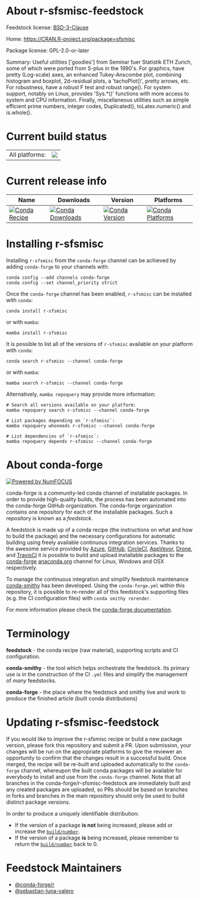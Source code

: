 About r-sfsmisc-feedstock
=========================

Feedstock license: [BSD-3-Clause](https://github.com/conda-forge/r-sfsmisc-feedstock/blob/main/LICENSE.txt)

Home: https://CRAN.R-project.org/package=sfsmisc

Package license: GPL-2.0-or-later

Summary: Useful utilities ['goodies'] from Seminar fuer Statistik ETH Zurich, some of which were ported from S-plus in the 1990's. For graphics, have pretty (Log-scale) axes, an enhanced Tukey-Anscombe plot, combining histogram and boxplot, 2d-residual plots, a 'tachoPlot()', pretty arrows, etc. For robustness, have a robust F test and robust range(). For system support, notably on Linux, provides 'Sys.*()' functions with more access to system and CPU information. Finally, miscellaneous utilities such as simple efficient prime numbers, integer codes, Duplicated(), toLatex.numeric() and is.whole().

Current build status
====================


<table><tr><td>All platforms:</td>
    <td>
      <a href="https://dev.azure.com/conda-forge/feedstock-builds/_build/latest?definitionId=1604&branchName=main">
        <img src="https://dev.azure.com/conda-forge/feedstock-builds/_apis/build/status/r-sfsmisc-feedstock?branchName=main">
      </a>
    </td>
  </tr>
</table>

Current release info
====================

| Name | Downloads | Version | Platforms |
| --- | --- | --- | --- |
| [![Conda Recipe](https://img.shields.io/badge/recipe-r--sfsmisc-green.svg)](https://anaconda.org/conda-forge/r-sfsmisc) | [![Conda Downloads](https://img.shields.io/conda/dn/conda-forge/r-sfsmisc.svg)](https://anaconda.org/conda-forge/r-sfsmisc) | [![Conda Version](https://img.shields.io/conda/vn/conda-forge/r-sfsmisc.svg)](https://anaconda.org/conda-forge/r-sfsmisc) | [![Conda Platforms](https://img.shields.io/conda/pn/conda-forge/r-sfsmisc.svg)](https://anaconda.org/conda-forge/r-sfsmisc) |

Installing r-sfsmisc
====================

Installing `r-sfsmisc` from the `conda-forge` channel can be achieved by adding `conda-forge` to your channels with:

```
conda config --add channels conda-forge
conda config --set channel_priority strict
```

Once the `conda-forge` channel has been enabled, `r-sfsmisc` can be installed with `conda`:

```
conda install r-sfsmisc
```

or with `mamba`:

```
mamba install r-sfsmisc
```

It is possible to list all of the versions of `r-sfsmisc` available on your platform with `conda`:

```
conda search r-sfsmisc --channel conda-forge
```

or with `mamba`:

```
mamba search r-sfsmisc --channel conda-forge
```

Alternatively, `mamba repoquery` may provide more information:

```
# Search all versions available on your platform:
mamba repoquery search r-sfsmisc --channel conda-forge

# List packages depending on `r-sfsmisc`:
mamba repoquery whoneeds r-sfsmisc --channel conda-forge

# List dependencies of `r-sfsmisc`:
mamba repoquery depends r-sfsmisc --channel conda-forge
```


About conda-forge
=================

[![Powered by
NumFOCUS](https://img.shields.io/badge/powered%20by-NumFOCUS-orange.svg?style=flat&colorA=E1523D&colorB=007D8A)](https://numfocus.org)

conda-forge is a community-led conda channel of installable packages.
In order to provide high-quality builds, the process has been automated into the
conda-forge GitHub organization. The conda-forge organization contains one repository
for each of the installable packages. Such a repository is known as a *feedstock*.

A feedstock is made up of a conda recipe (the instructions on what and how to build
the package) and the necessary configurations for automatic building using freely
available continuous integration services. Thanks to the awesome service provided by
[Azure](https://azure.microsoft.com/en-us/services/devops/), [GitHub](https://github.com/),
[CircleCI](https://circleci.com/), [AppVeyor](https://www.appveyor.com/),
[Drone](https://cloud.drone.io/welcome), and [TravisCI](https://travis-ci.com/)
it is possible to build and upload installable packages to the
[conda-forge](https://anaconda.org/conda-forge) [anaconda.org](https://anaconda.org/)
channel for Linux, Windows and OSX respectively.

To manage the continuous integration and simplify feedstock maintenance
[conda-smithy](https://github.com/conda-forge/conda-smithy) has been developed.
Using the ``conda-forge.yml`` within this repository, it is possible to re-render all of
this feedstock's supporting files (e.g. the CI configuration files) with ``conda smithy rerender``.

For more information please check the [conda-forge documentation](https://conda-forge.org/docs/).

Terminology
===========

**feedstock** - the conda recipe (raw material), supporting scripts and CI configuration.

**conda-smithy** - the tool which helps orchestrate the feedstock.
                   Its primary use is in the construction of the CI ``.yml`` files
                   and simplify the management of *many* feedstocks.

**conda-forge** - the place where the feedstock and smithy live and work to
                  produce the finished article (built conda distributions)


Updating r-sfsmisc-feedstock
============================

If you would like to improve the r-sfsmisc recipe or build a new
package version, please fork this repository and submit a PR. Upon submission,
your changes will be run on the appropriate platforms to give the reviewer an
opportunity to confirm that the changes result in a successful build. Once
merged, the recipe will be re-built and uploaded automatically to the
`conda-forge` channel, whereupon the built conda packages will be available for
everybody to install and use from the `conda-forge` channel.
Note that all branches in the conda-forge/r-sfsmisc-feedstock are
immediately built and any created packages are uploaded, so PRs should be based
on branches in forks and branches in the main repository should only be used to
build distinct package versions.

In order to produce a uniquely identifiable distribution:
 * If the version of a package **is not** being increased, please add or increase
   the [``build/number``](https://docs.conda.io/projects/conda-build/en/latest/resources/define-metadata.html#build-number-and-string).
 * If the version of a package **is** being increased, please remember to return
   the [``build/number``](https://docs.conda.io/projects/conda-build/en/latest/resources/define-metadata.html#build-number-and-string)
   back to 0.

Feedstock Maintainers
=====================

* [@conda-forge/r](https://github.com/conda-forge/r/)
* [@sebastian-luna-valero](https://github.com/sebastian-luna-valero/)

